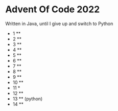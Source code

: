 # Advent Of Code 2022

Written in Java, until I give up and switch to Python

* 1 **
* 2 **
* 3 **
* 4 **
* 5 **
* 6 **
* 7 **
* 8 **
* 9 **
* 10 **
* 11 *
* 12 **
* 13 ** (python)
* 14 **
